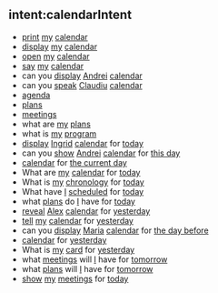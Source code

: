 ## intent:calendarIntent
- [print](display_actions) [my](target) [calendar](calendar)
- [display](display_action) [my](target) [calendar](calendar)
- [open](display_action) [my](target) [calendar](calendar)
- [say](say_actions) [my](target) [calendar](calendar)
- can you [display](display_actions) [Andrei](target) [calendar](calendar)
- can you [speak](say_actions) [Claudiu](target) [calendar](calendar)
- [agenda](calendar)
- [plans](calendar)
- [meetings](calendar)
- what are [my](target) [plans](calendar)
- what is [my](target) [program](calendar)
- [display](display_actions) [Ingrid](target) [calendar](calendar) for [today](today)
- can you [show](display_actions) [Andrei](target) [calendar](calendar) for [this day](today)
- [calendar](calendar) for [the current day](today)
- What are [my](target) [calendar](calendar) for [today](today)
- What is [my](target) [chronology](calendar) for [today](today)
- What have [I](target) [scheduled](calendar) for [today](today)
- what [plans](calendar) do [I](target) have for [today](today)
- [reveal](display_actions) [Alex](target) [calendar](calendar) for [yesterday](yesterday)
- [tell](say_actions) [my](target) [calendar](calendar) for [yesterday](yesterday)
- can you [display](display_actions) [Maria](target) [calendar](calendar) for [the day before](yesterday)
- [calendar](calendar) for [yesterday](yesterday)
- What is [my](target) [card](calendar) for [yesterday](yesterday)
- what [meetings](calendar) will [I](target) have for [tomorrow](tomorrow)
- what [plans](calendar) will [I](target) have for [tomorrow](tomorrow)
- [show](display_actions) [my](target) [meetings](calendar) for [today](today)
